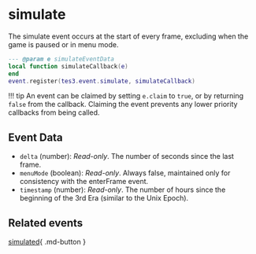 # simulate
<div class="search_terms" style="display: none">simulate</div>

<!---
	This file is autogenerated. Do not edit this file manually. Your changes will be ignored.
	More information: https://github.com/MWSE/MWSE/tree/master/docs
-->

The simulate event occurs at the start of every frame, excluding when the game is paused or in menu mode.

```lua
--- @param e simulateEventData
local function simulateCallback(e)
end
event.register(tes3.event.simulate, simulateCallback)
```

!!! tip
	An event can be claimed by setting `e.claim` to `true`, or by returning `false` from the callback. Claiming the event prevents any lower priority callbacks from being called.

## Event Data

* `delta` (number): *Read-only*. The number of seconds since the last frame.
* `menuMode` (boolean): *Read-only*. Always false, maintained only for consistency with the enterFrame event.
* `timestamp` (number): *Read-only*. The number of hours since the beginning of the 3rd Era (similar to the Unix Epoch).


## Related events

[simulated](../simulated/){ .md-button }

